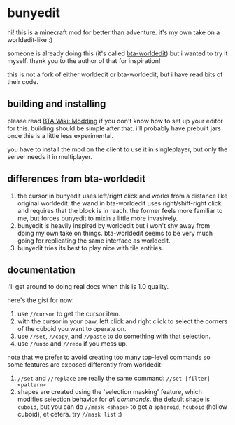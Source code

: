 # bunyedit

hi! this is a minecraft mod for better than adventure. it's my own take on a
worldedit-like :)

someone is already doing this (it's called
[bta-worldedit](https://github.com/FatherCheese/bta-worldedit)) but i wanted to try it
myself. thank you to the author of that for inspiration!

this is not a fork of either worldedit or bta-worldedit, but i have read bits of their
code.

## building and installing

please read [BTA Wiki: Modding](https://bta.miraheze.org/wiki/Modding) if you don't know
how to set up your editor for this. building should be simple after that. i'll probably
have prebuilt jars once this is a little less experimental.

you have to install the mod on the client to use it in singleplayer, but only the server
needs it in multiplayer.

## differences from bta-worldedit

1. the cursor in bunyedit uses left/right click and works from a distance like original
   worldedit. the wand in bta-worldedit uses right/shift-right click and requires that
   the block is in reach. the former feels more familiar to me, but forces bunyedit to
   mixin a little more invasively.
2. bunyedit is heavily inspired by worldedit but i won't shy away from doing my own take
   on things. bta-worldedit seems to be very much going for replicating the same
   interface as worldedit.
3. bunyedit tries its best to play nice with tile entities.

## documentation

i'll get around to doing real docs when this is 1.0 quality.

here's the gist for now:
1. use `//cursor` to get the cursor item.
2. with the cursor in your paw, left click and right click to select the corners of the
   cuboid you want to operate on.
3. use `//set`, `//copy`, and `//paste` to do something with that selection.
4. use `//undo` and `//redo` if you mess up.

note that we prefer to avoid creating too many top-level commands so some features are
exposed differently from worldedit:

1. `//set` and `//replace` are really the same command: `//set [filter] <pattern>`
2. shapes are created using the 'selection masking' feature, which modifies selection
   behavior for *all commands*. the default shape is `cuboid`, but you can do
   `//mask <shape>` to get a `spheroid`, `hcuboid` (hollow cuboid), et cetera.
   try `//mask list` :)